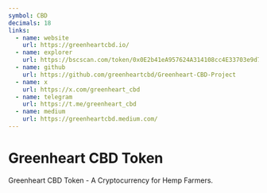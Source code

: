 ```yaml
---
symbol: CBD
decimals: 18
links:
  - name: website
    url: https://greenheartcbd.io/
  - name: explorer
    url: https://bscscan.com/token/0x0E2b41eA957624A314108cc4E33703e9d78f4b3C
  - name: github
    url: https://github.com/greenheartcbd/Greenheart-CBD-Project
  - name: x
    url: https://x.com/greenheart_cbd
  - name: telegram
    url: https://t.me/greenheart_cbd
  - name: medium
    url: https://greenheartcbd.medium.com/
---
```


# Greenheart CBD Token

Greenheart CBD Token - A Cryptocurrency for Hemp Farmers.
